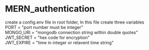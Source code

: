 # MERN_authentication 

create a config.env file in root folder, In this file create three variables<br>
PORT = "port number must be integer"<br>
MONGO_URI = "mongodb connection string within double quotes"<br>
JWT_SECRET = "hex code for encryption"<br>
JWT_EXPIRE = "time in integer or relavent time string"<br>